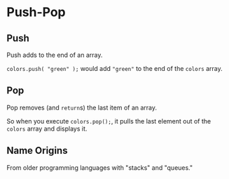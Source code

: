 # Push-Pop

## Push

Push adds to the end of an array.

`colors.push( "green" );` would add `"green"` to the end of the `colors` array.

## Pop

Pop removes (and `return`s) the last item of an array.

So when you execute `colors.pop();`, it pulls the last element out of the `colors` array and displays it.

## Name Origins

From older programming languages with "stacks" and "queues."